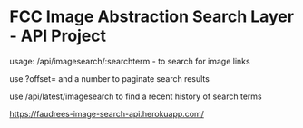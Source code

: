 # FCC Image Abstraction Search Layer - API Project

usage: /api/imagesearch/:searchterm - to search for image links

use ?offset= and a number to paginate search results

use /api/latest/imagesearch to find a recent history of search terms


https://faudrees-image-search-api.herokuapp.com/